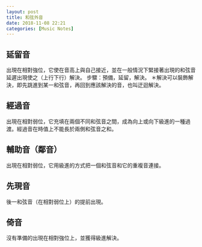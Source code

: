 ```yaml
---
layout: post
title: 和弦外音
date: 2018-11-08 22:21
categories: [Music Notes]
---
```


## 延留音

出現在相對強位，它使在音高上與自己接近，並在一般情況下緊接著出現的和弦音延遲出現使之（上行下行）解決。
步驟：預備，延留，解決。
＊解決可以裝飾解決，即先跳進到某一和弦音，再回到應該解決的音，也叫迂迴解決。

## 經過音

出現在相對弱位，它充填在兩個不同和弦音之間，成為向上或向下級進的一種過渡。經過音在時值上不能長於兩側和弦音之和。

## 輔助音（鄰音）

出現在相對弱位，它用級進的方式把一個和弦音和它的重複音連接。

## 先現音

後一和弦音（在相對弱位上）的提前出現。

## 倚音

沒有準備的出現在相對強位上，並獲得級進解決。